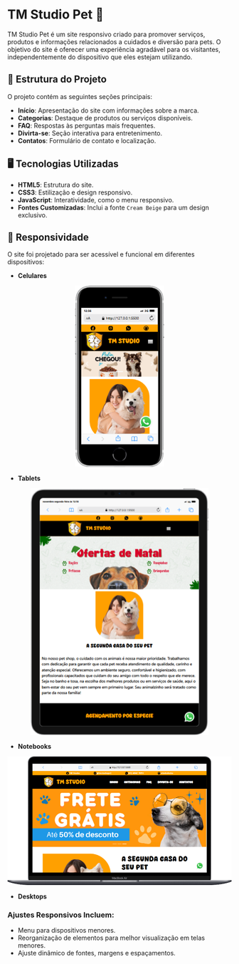 # TM Studio Pet 🐾

TM Studio Pet é um site responsivo criado para promover serviços, produtos e informações relacionados a cuidados e diversão para pets. O objetivo do site é oferecer uma experiência agradável para os visitantes, independentemente do dispositivo que eles estejam utilizando.

## 📂 Estrutura do Projeto

O projeto contém as seguintes seções principais:

- **Início**: Apresentação do site com informações sobre a marca.
- **Categorias**: Destaque de produtos ou serviços disponíveis.
- **FAQ**: Respostas às perguntas mais frequentes.
- **Divirta-se**: Seção interativa para entretenimento.
- **Contatos**: Formulário de contato e localização.

## 🖥️ Tecnologias Utilizadas

- **HTML5**: Estrutura do site. 
- **CSS3**: Estilização e design responsivo.
- **JavaScript**: Interatividade, como o menu responsivo.
- **Fontes Customizadas**: Inclui a fonte `Cream Beige` para um design exclusivo.

## 🎨 Responsividade

O site foi projetado para ser acessível e funcional em diferentes dispositivos:

- **Celulares**

<div align=center>
    <img src="./Projeto-final-main/TM Studio Pet/assets/iPhone-SE-2016-127.0.0.1.png"width=200>
    </div>
    


- **Tablets**

<div align=center>
    <img src="./Projeto-final-main/TM Studio Pet/assets/iPad-PRO-11-127.0.0.1.png"
    width=400>
</div>
    

- **Notebooks**

<div align=center>
    <img src="./Projeto-final-main/TM Studio Pet/assets/Macbook-Air-127.0.0.1.png"width=700>
</div>


- **Desktops**

### Ajustes Responsivos Incluem:

- Menu para dispositivos menores.
- Reorganização de elementos para melhor visualização em telas menores.
- Ajuste dinâmico de fontes, margens e espaçamentos.
